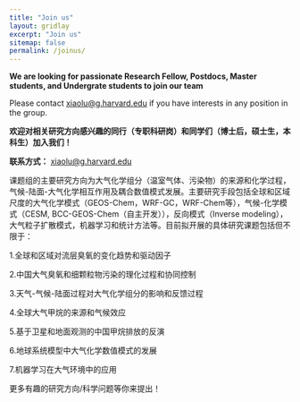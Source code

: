 ```yaml
---
title: "Join us"
layout: gridlay
excerpt: "Join us"
sitemap: false
permalink: /joinus/
---
```

**We are  looking for passionate Research Fellow, Postdocs, Master students, and Undergrate students to join our team**

Please contact xiaolu@g.harvard.edu if you have interests in any position in the group.

**欢迎对相关研究方向感兴趣的同行（专职科研岗）和同学们（博士后，硕士生，本科生）加入我们！**

**联系方式：**
xiaolu@g.harvard.edu

课题组的主要研究方向为大气化学组分（温室气体、污染物）的来源和化学过程，气候-陆面-大气化学相互作用及耦合数值模式发展。主要研究手段包括全球和区域尺度的大气化学模式（GEOS-Chem，WRF-GC，WRF-Chem等），气候-化学模式（CESM, BCC-GEOS-Chem（自主开发）），反向模式（Inverse modeling），大气粒子扩散模式，机器学习和统计方法等。目前拟开展的具体研究课题包括但不限于：

1.全球和区域对流层臭氧的变化趋势和驱动因子

2.中国大气臭氧和细颗粒物污染的理化过程和协同控制

3.天气-气候-陆面过程对大气化学组分的影响和反馈过程

4.全球大气甲烷的来源和气候效应

5.基于卫星和地面观测的中国甲烷排放的反演

6.地球系统模型中大气化学数值模式的发展

7.机器学习在大气环境中的应用 

更多有趣的研究方向/科学问题等你来提出！
